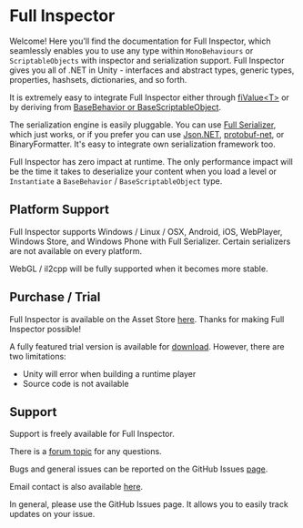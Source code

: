 # Full Inspector

Welcome! Here you’ll find the documentation for Full Inspector, which seamlessly enables you to use any type within `MonoBehaviours` or `ScriptableObjects` with inspector and serialization support. Full Inspector gives you all of .NET in Unity - interfaces and abstract types, generic types, properties, hashsets, dictionaries, and so forth.


It is extremely easy to integrate Full Inspector either through [fiValue&lt;T&gt;](#docs/fivalue) or by deriving from [BaseBehavior or BaseScriptableObject](#docs/usage?working_guide).

The serialization engine is easily pluggable. You can use  [Full Serializer](https://github.com/jacobdufault/fullserializer), which just works, or if you prefer you can use [Json.NET](http://james.newtonking.com/json), [protobuf-net](https://code.google.com/p/protobuf-net/), or BinaryFormatter. It's easy to integrate own serialization framework too.

Full Inspector has zero impact at runtime. The only performance impact will be the time it takes to deserialize your content when you load a level or `Instantiate` a `BaseBehavior` / `BaseScriptableObject` type.

## Platform Support

Full Inspector supports Windows / Linux / OSX, Android, iOS, WebPlayer, Windows Store, and Windows Phone with Full Serializer. Certain serializers are not available on every platform.

WebGL / il2cpp will be fully supported when it becomes more stable.

## Purchase / Trial

Full Inspector is available on the Asset Store [here](http://u3d.as/6tu). Thanks for making Full Inspector possible!

A fully featured trial version is available for [download](http://goo.gl/bVnoyv). However, there are two limitations:

- Unity will error when building a runtime player
- Source code is not available

## Support

Support is freely available for Full Inspector.

There is a [forum topic](http://forum.unity3d.com/threads/full-inspector-inspector-and-serialization-for-structs-dicts-generics-interfaces.224270/) for any questions.

Bugs and general issues can be reported on the GitHub Issues [page](https://github.com/jacobdufault/fullinspector/issues?state=open).

Email contact is also available [here](http://www.google.com/recaptcha/mailhide/d?k=01zBpheh_eHn6xmVehOAEEQg==&c=Zj84NxJm0F1O9SHggdd6IScjVdOYgJXQHp3k-4lsTYw4TU2pY1GcYldoeMNRif2b).

In general, please use the GitHub Issues page. It allows you to easily track updates on your issue.